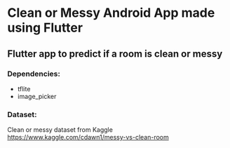 # Clean or Messy Android App made using Flutter

## Flutter app to predict if a room is clean or messy

### Dependencies:
<ul> 
  <li> tflite
  <li> image_picker
</ul>

### Dataset:
Clean or messy dataset from Kaggle
https://www.kaggle.com/cdawn1/messy-vs-clean-room


